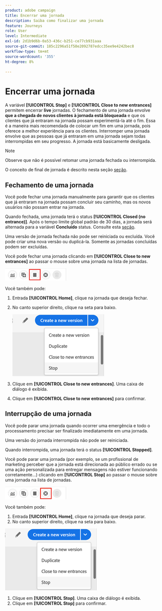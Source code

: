 ```yaml
---
product: adobe campaign
title: Encerrar uma jornada
description: Saiba como finalizar uma jornada
feature: Journeys
role: User
level: Intermediate
exl-id: 2d1b9d6b-0a53-436c-b251-ce77cb931aaa
source-git-commit: 185c2296a51f58e2092787edcc35ee9e4242bec8
workflow-type: tm+mt
source-wordcount: '355'
ht-degree: 8%

---
```


# Encerrar uma jornada

A variável **[!UICONTROL Stop]** e **[!UICONTROL Close to new entrances]** permitem encerrar **live** jornadas. O fechamento de uma jornada envolve **que a chegada de novos clientes à jornada está bloqueada** e que os clientes que já entraram na jornada possam experimentá-la até o fim. Essa é a maneira mais recomendada de colocar um fim em uma jornada, pois oferece a melhor experiência para os clientes. Interromper uma jornada envolve que as pessoas que já entraram em uma jornada sejam todas interrompidas em seu progresso. A jornada está basicamente desligada.

>[!NOTE]
>
>Observe que não é possível retomar uma jornada fechada ou interrompida.
>
>O conceito de final de jornada é descrito nesta seção [seção](../building-journeys/journey.md#ending_a_journey).

## Fechamento de uma jornada

Você pode fechar uma jornada manualmente para garantir que os clientes que já entraram na jornada possam concluir seu caminho, mas os novos usuários não possam entrar na jornada.

Quando fechada, uma jornada terá o status **[!UICONTROL Closed (no entrance)]**. Após o tempo limite global padrão de 30 dias, a jornada será alternada para a variável **Concluído** status. Consulte esta [seção](../building-journeys/changing-properties.md#entrance).

Uma versão de jornada fechada não pode ser reiniciada ou excluída. Você pode criar uma nova versão ou duplicá-la. Somente as jornadas concluídas podem ser excluídas.

Você pode fechar uma jornada clicando em **[!UICONTROL Close to new entrances]** ao passar o mouse sobre uma jornada na lista de jornadas.

![](../assets/do-not-localize/journey-finish-quick-action.png)

Você também pode:

1. Entrada **[!UICONTROL Home]**, clique na jornada que deseja fechar.
1. No canto superior direito, clique na seta para baixo.

   ![](../assets/finish_drop_down_list.png)

1. Clique em **[!UICONTROL Close to new entrances]**. Uma caixa de diálogo é exibida.
1. Clique em **[!UICONTROL Close to new entrances]** para confirmar.

## Interrupção de uma jornada

Você pode parar uma jornada quando ocorrer uma emergência e todo o processamento precisar ser finalizado imediatamente em uma jornada.

Uma versão do jornada interrompida não pode ser reiniciada.

Quando interrompida, uma jornada terá o status **[!UICONTROL Stopped]**.

Você pode parar uma jornada (por exemplo, se um profissional de marketing perceber que a jornada está direcionada ao público errado ou se uma ação personalizada para entregar mensagens não estiver funcionando corretamente...) clicando em **[!UICONTROL Stop]** ao passar o mouse sobre uma jornada na lista de jornadas.

![](../assets/do-not-localize/journey-stop-quick-action.png)

Você também pode:

1. Entrada **[!UICONTROL Home]**, clique na jornada que deseja parar.
1. No canto superior direito, clique na seta para baixo.

![](../assets/finish_drop_down_list.png)

1. Clique em **[!UICONTROL Stop]**. Uma caixa de diálogo é exibida.
1. Clique em **[!UICONTROL Stop]** para confirmar.
